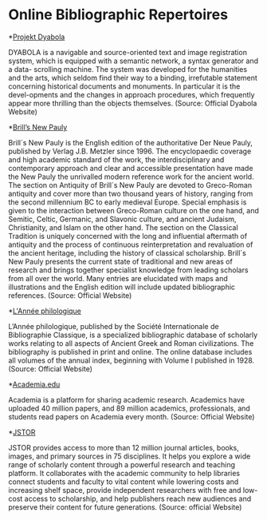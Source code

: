 # Online Bibliographic Repertoires

*[Projekt Dyabola](http://www.dyabola.de/en/indexfrm.htm?page=http://www.dyabola.de/)


DYABOLA is a navigable and source-oriented text and image registration system, which is equipped with a semantic network, a syntax generator and a data- scrolling machine. The system was developed for the humanities and the arts, which seldom find their way to a binding, irrefutable statement concerning historical documents and monuments. In particular it is the devel-opments and the changes in approach procedures, which frequently appear more thrilling than the objects themselves. (Source: Official Dyabola Website)


*[Brill’s New Pauly](https://referenceworks.brillonline.com/browse/brill-s-new-pauly)


Brill´s New Pauly is the English edition of the authoritative Der Neue Pauly, published by Verlag J.B. Metzler since 1996. The encyclopaedic coverage and high academic standard of the work, the interdisciplinary and contemporary approach and clear and accessible presentation have made the New Pauly the unrivalled modern reference work for the ancient world. The section on Antiquity of Brill´s New Pauly are devoted to Greco-Roman antiquity and cover more than two thousand years of history, ranging from the second millennium BC to early medieval Europe. Special emphasis is given to the interaction between Greco-Roman culture on the one hand, and Semitic, Celtic, Germanic, and Slavonic culture, and ancient Judaism, Christianity, and Islam on the other hand. The section on the Classical Tradition is uniquely concerned with the long and influential aftermath of antiquity and the process of continuous reinterpretation and revaluation of the ancient heritage, including the history of classical scholarship. Brill´s New Pauly presents the current state of traditional and new areas of research and brings together specialist knowledge from leading scholars from all over the world. Many entries are elucidated with maps and illustrations and the English edition will include updated bibliographic references. (Source: Official Website)


*[L'Année philologique](http://cpps.brepolis.net/aph/introduction.cfm?applanguage=en)


L’Année philologique, published by the Société Internationale de Bibliographie Classique, is a specialized bibliographic database of scholarly works relating to all aspects of Ancient Greek and Roman civilizations. The bibliography is published in print and online. The online database includes all volumes of the annual index, beginning with Volume I published in 1928. (Source: Official Website)


*[Academia.edu](https://www.academia.edu/)


Academia is a platform for sharing academic research. Academics have uploaded 40 million papers, and 89 million academics, professionals, and students read papers on Academia every month. (Source: Official Website)


*[JSTOR](https://www.jstor.org/)


JSTOR provides access to more than 12 million journal articles, books, images, and primary sources in 75 disciplines.
It helps you explore a wide range of scholarly content through a powerful research and teaching platform. It collaborates with the academic community to help libraries connect students and faculty to vital content while lowering costs and increasing shelf space, provide independent researchers with free and low-cost access to scholarship, and help publishers reach new audiences and preserve their content for future generations. (Source: official Website)